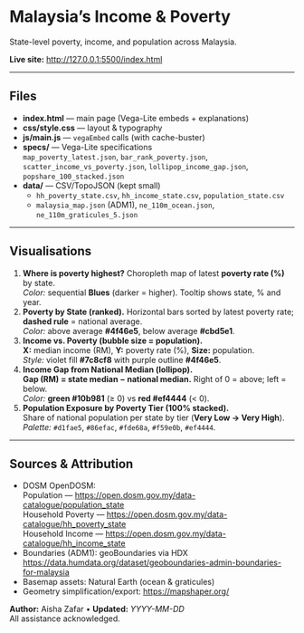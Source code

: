 # Malaysia’s Income & Poverty

State-level poverty, income, and population across Malaysia.

**Live site:** http://127.0.0.1:5500/index.html

---

## Files
- **index.html** — main page (Vega-Lite embeds + explanations)
- **css/style.css** — layout & typography
- **js/main.js** — `vegaEmbed` calls (with cache-buster)
- **specs/** — Vega-Lite specifications  
  `map_poverty_latest.json`, `bar_rank_poverty.json`,  
  `scatter_income_vs_poverty.json`, `lollipop_income_gap.json`,  
  `popshare_100_stacked.json`
- **data/** — CSV/TopoJSON (kept small)
  - `hh_poverty_state.csv`, `hh_income_state.csv`, `population_state.csv`
  - `malaysia_map.json` (ADM1), `ne_110m_ocean.json`, `ne_110m_graticules_5.json`

---

## Visualisations
1. **Where is poverty highest?** Choropleth map of latest **poverty rate (%)** by state.  
   _Color:_ sequential **Blues** (darker = higher). Tooltip shows state, % and year.
2. **Poverty by State (ranked).** Horizontal bars sorted by latest poverty rate; **dashed rule** = national average.  
   _Color:_ above average **#4f46e5**, below average **#cbd5e1**.
3. **Income vs. Poverty (bubble size = population).**  
   **X:** median income (RM), **Y:** poverty rate (%), **Size:** population.  
   _Style:_ violet fill **#7c8cf8** with purple outline **#4f46e5**.
4. **Income Gap from National Median (lollipop).**  
   **Gap (RM) = state median − national median.** Right of 0 = above; left = below.  
   _Color:_ **green #10b981** (≥ 0) vs **red #ef4444** (< 0).
5. **Population Exposure by Poverty Tier (100% stacked).**  
   Share of national population per state by tier (**Very Low → Very High**).  
   _Palette:_ `#d1fae5`, `#86efac`, `#fde68a`, `#f59e0b`, `#ef4444`.

---

## Sources & Attribution
- DOSM OpenDOSM:  
  Population — https://open.dosm.gov.my/data-catalogue/population_state  
  Household Poverty — https://open.dosm.gov.my/data-catalogue/hh_poverty_state  
  Household Income — https://open.dosm.gov.my/data-catalogue/hh_income_state
- Boundaries (ADM1): geoBoundaries via HDX  
  https://data.humdata.org/dataset/geoboundaries-admin-boundaries-for-malaysia
- Basemap assets: Natural Earth (ocean & graticules)
- Geometry simplification/export: https://mapshaper.org/

**Author:** Aisha Zafar • **Updated:** _YYYY-MM-DD_  
All assistance acknowledged.
